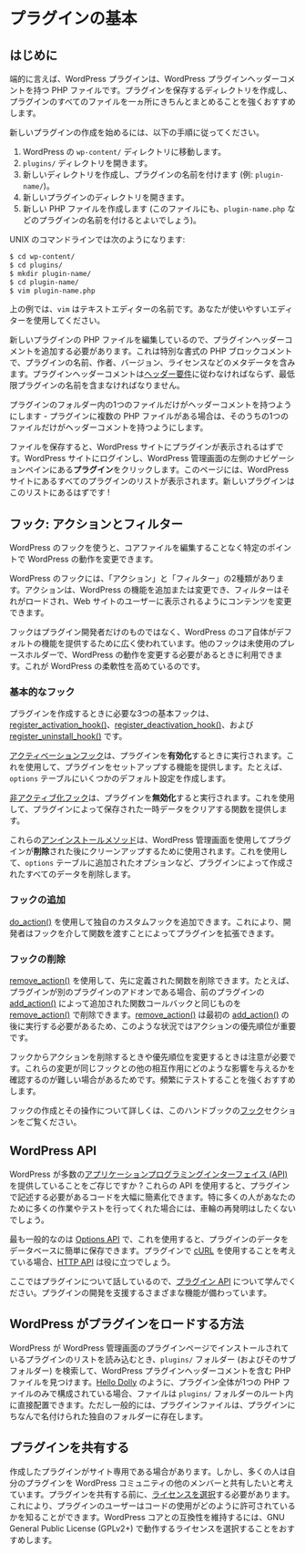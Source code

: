<!--
# Plugin Basics
-->

# プラグインの基本


<!--
## Getting Started
-->

## はじめに

<!--
At its simplest, a WordPress plugin is a PHP file with a WordPress plugin header comment. It's highly recommended that you create a directory to hold your plugin so that all of your plugin's files are neatly organized in one place.
-->

端的に言えば、WordPress プラグインは、WordPress プラグインヘッダーコメントを持つ PHP ファイルです。プラグインを保存するディレクトリを作成し、プラグインのすべてのファイルを一ヵ所にきちんとまとめることを強くおすすめします。

<!--
To get started creating a new plugin, follow the steps below.
-->

新しいプラグインの作成を始めるには、以下の手順に従ってください。

<!--
1. Navigate to the WordPress installation's `wp-content/` directory.
2. Open the `plugins/` directory.
3. Create a new directory and name it after the plugin (e.g. `plugin-name/`).
4. Open the new plugin's directory.
5. Create a new PHP file (it's also good to name this file after your plugin, e.g. `plugin-name.php`).
-->

1. WordPress の `wp-content/` ディレクトリに移動します。
2. `plugins/` ディレクトリを開きます。
3. 新しいディレクトリを作成し、プラグインの名前を付けます (例: `plugin-name/`)。
4. 新しいプラグインのディレクトリを開きます。
5. 新しい PHP ファイルを作成します (このファイルにも、`plugin-name.php` などのプラグインの名前を付けるとよいでしょう)。

<!--
Here's what the process looks like on the Unix command line:
-->

UNIX のコマンドラインでは次のようになります:

```bash
$ cd wp-content/
$ cd plugins/
$ mkdir plugin-name/
$ cd plugin-name/
$ vim plugin-name.php
```

<!--
In the example above, `vim` is the name of the text editor. Use whichever editor that is comfortable for you.
-->

上の例では、`vim` はテキストエディターの名前です。あなたが使いやすいエディターを使用してください。

<!--
Now that you're editing your new plugin's PHP file, you'll need to add a plugin header comment. This is a specially formatted PHP block comment that contains metadata about the plugin, such as its name, author, version, license, etc. The plugin header comment must comply with the [header requirements](https://developer.wordpress.org/plugins/plugin-basics/header-requirements/), and at the very least, contain the name of the plugin.
-->

新しいプラグインの PHP ファイルを編集しているので、プラグインヘッダーコメントを追加する必要があります。これは特別な書式の PHP ブロックコメントで、プラグインの名前、作者、バージョン、ライセンスなどのメタデータを含みます。プラグインヘッダーコメントは[ヘッダー要件](https://developer.wordpress.org/plugins/plugin-basics/header-requirements/)に従わなければならず、最低限プラグインの名前を含まなければなりません。

<!--
Only one file in the plugin's folder should have the header comment — if the plugin has multiple PHP files, only one of those files should have the header comment.
-->

プラグインのフォルダー内の1つのファイルだけがヘッダーコメントを持つようにします - プラグインに複数の PHP ファイルがある場合は、そのうちの1つのファイルだけがヘッダーコメントを持つようにします。

<!--
After you save the file, you should be able to see your plugin listed in your WordPress site. Log in to your WordPress site, and click **Plugins** on the left navigation pane of your WordPress Admin. This page displays a listing of all the plugins your WordPress site has. Your new plugin should now be in that list!
-->

ファイルを保存すると、WordPress サイトにプラグインが表示されるはずです。WordPress サイトにログインし、WordPress 管理画面の左側のナビゲーションペインにある**プラグイン**をクリックします。このページには、WordPress サイトにあるすべてのプラグインのリストが表示されます。新しいプラグインはこのリストにあるはずです !

<!--
## Hooks: Actions and Filters
-->

## フック: アクションとフィルター

<!--
WordPress hooks allow you to tap into WordPress at specific points to change how WordPress behaves without editing any core files.
-->

WordPress のフックを使うと、コアファイルを編集することなく特定のポイントで WordPress の動作を変更できます。

<!--
There are two types of hooks within WordPress: _actions_ and _filters_. Actions allow you to add or change WordPress functionality, while filters allow you to alter content as it is loaded and displayed to the website user.
-->

WordPress のフックには、「アクション」と「フィルター」の2種類があります。アクションは、WordPress の機能を追加または変更でき、フィルターはそれがロードされ、Web サイトのユーザーに表示されるようにコンテンツを変更できます。

<!--
Hooks are not just for plugin developers; hooks are used extensively to provide default functionality by WordPress core itself. Other hooks are unused place holders that are simply available for you to tap into when you need to alter how WordPress works. This is what makes WordPress so flexible.
-->

フックはプラグイン開発者だけのものではなく、WordPress のコア自体がデフォルトの機能を提供するために広く使われています。他のフックは未使用のプレースホルダーで、WordPress の動作を変更する必要があるときに利用できます。これが WordPress の柔軟性を高めているのです。

<!--
### Basic Hooks
-->

### 基本的なフック

<!--
The 3 basic hooks you'll need when creating a plugin are the [register\_activation\_hook()](https://developer.wordpress.org/reference/functions/register_activation_hook/), the [register\_deactivation\_hook()](https://developer.wordpress.org/reference/functions/register_deactivation_hook/), and the [register\_uninstall\_hook()](https://developer.wordpress.org/reference/functions/register_uninstall_hook/).
-->

プラグインを作成するときに必要な3つの基本フックは、[register\_activation\_hook()](https://developer.wordpress.org/reference/functions/register_activation_hook/)、[register\_deactivation\_hook()](https://developer.wordpress.org/reference/functions/register_deactivation_hook/)、および [register\_uninstall\_hook()](https://developer.wordpress.org/reference/functions/register_uninstall_hook/) です。

<!--
The [activation hook](https://developer.wordpress.org/plugins/plugin-basics/activation-deactivation-hooks/) is run when you _activate_ your plugin. You would use this to provide a function to set up your plugin — for example, creating some default settings in the `options` table.
-->

[アクティベーションフック](https://developer.wordpress.org/plugins/plugin-basics/activation-deactivation-hooks/)は、プラグインを**有効化**するときに実行されます。これを使用して、プラグインをセットアップする機能を提供します。たとえば、`options` テーブルにいくつかのデフォルト設定を作成します。

<!--
The [deactivation hook](https://developer.wordpress.org/plugins/plugin-basics/activation-deactivation-hooks/) is run when you _deactivate_ your plugin. You would use this to provide a function that clears any temporary data stored by your plugin.
-->

[非アクティブ化フック](https://developer.wordpress.org/plugins/plugin-basics/activation-deactivation-hooks/)は、プラグインを**無効化**すると実行されます。これを使用して、プラグインによって保存された一時データをクリアする関数を提供します。

<!--
These [uninstall methods](https://developer.wordpress.org/plugins/plugin-basics/uninstall-methods/) are used to clean up after your plugin is _deleted_ using the WordPress Admin. You would use this to delete all data created by your plugin, such as any options that were added to the `options` table.
-->

これらの[アンインストールメソッド](https://developer.wordpress.org/plugins/plugin-basics/uninstall-methods/)は、WordPress 管理画面を使用してプラグインが**削除**された後にクリーンアップするために使用されます。これを使用して、`options` テーブルに追加されたオプションなど、プラグインによって作成されたすべてのデータを削除します。

<!--
### Adding Hooks
-->

### フックの追加

<!--
You can add your own, custom hooks with [do_action()](https://developer.wordpress.org/reference/functions/do_action/) , which will enable developers to extend your plugin by passing functions through your hooks.
-->

[do_action()](https://developer.wordpress.org/reference/functions/do_action/) を使用して独自のカスタムフックを追加できます。これにより、開発者はフックを介して関数を渡すことによってプラグインを拡張できます。

<!--
### Removing Hooks
-->

### フックの削除

<!--
You can also use invoke [remove_action()](https://developer.wordpress.org/reference/functions/remove_action/) to remove a function that was defined earlier. For example, if your plugin is an add-on to another plugin, you can use [remove_action()](https://developer.wordpress.org/reference/functions/remove_action/) with the same function callback that was added by the previous plugin with [add_action()](https://developer.wordpress.org/reference/functions/add_action/). The priority of actions is important in these situations, as [remove_action()](https://developer.wordpress.org/reference/functions/remove_action/) would need to run after the initial [add_action()](https://developer.wordpress.org/reference/functions/add_action/).
-->

[remove_action()](https://developer.wordpress.org/reference/functions/remove_action/) を使用して、先に定義された関数を削除できます。たとえば、プラグインが別のプラグインのアドオンである場合、前のプラグインの [add_action()](https://developer.wordpress.org/reference/functions/add_action/) によって追加された関数コールバックと同じものを [remove_action()](https://developer.wordpress.org/reference/functions/remove_action/) で削除できます。[remove_action()](https://developer.wordpress.org/reference/functions/remove_action/) は最初の [add_action()](https://developer.wordpress.org/reference/functions/add_action/) の後に実行する必要があるため、このような状況ではアクションの優先順位が重要です。

<!--
You should be careful when removing an action from a hook, as well as when altering priorities, because it can be difficult to see how these changes will affect other interactions with the same hook. We highly recommend testing frequently.
-->

フックからアクションを削除するときや優先順位を変更するときは注意が必要です。これらの変更が同じフックとの他の相互作用にどのような影響を与えるかを確認するのが難しい場合があるためです。頻繁にテストすることを強くおすすめします。

<!--
You can learn more about creating hooks and interacting with them in the [Hooks](https://developer.wordpress.org/plugins/hooks/) section of this handbook.
-->

フックの作成とその操作について詳しくは、このハンドブックの[フック](https://developer.wordpress.org/plugins/hooks/)セクションをご覧ください。

<!--
## WordPress APIs
-->

## WordPress API

<!--
Did you know that WordPress provides a number of [Application Programming Interfaces (APIs)](https://make.wordpress.org/core/handbook/best-practices/core-apis/)? These APIs can greatly simplify the code you need to write in your plugins. You don't want to reinvent the wheel, especially when so many people have done a lot of the work and testing for you.
-->

WordPress が多数の[アプリケーションプログラミングインターフェイス (API)](https://make.wordpress.org/core/handbook/best-practices/core-apis/) を提供していることをご存じですか ? これらの API を使用すると、プラグインで記述する必要があるコードを大幅に簡素化できます。特に多くの人があなたのために多くの作業やテストを行ってくれた場合には、車輪の再発明はしたくないでしょう。

<!--
The most common one is the [Options API](https://codex.wordpress.org/Options_API), which makes it easy to store data in the database for your plugin. If you're thinking of using [cURL](https://en.wikipedia.org/wiki/CURL) in your plugin, the [HTTP API](https://developer.wordpress.org/plugins/http-api/) might be of interest to you.
-->

最も一般的なのは [Options API](https://codex.wordpress.org/Options_API) で、これを使用すると、プラグインのデータをデータベースに簡単に保存できます。プラグインで [cURL](https://en.wikipedia.org/wiki/CURL) を使用することを考えている場合、[HTTP API](https://developer.wordpress.org/plugins/http-api/) は役に立つでしょう。

<!--
Since we're talking about plugins, you'll want to study the [Plugin API](https://codex.wordpress.org/Plugin_API). It has a variety of functions that will assist you in developing plugins.
-->

ここではプラグインについて話しているので、[プラグイン API](https://codex.wordpress.org/Plugin_API) について学んでください。プラグインの開発を支援するさまざまな機能が備わっています。

<!--
## How WordPress Loads Plugins
-->

## WordPress がプラグインをロードする方法

<!--
When WordPress loads the list of installed plugins on the Plugins page of the WordPress Admin, it searches through the `plugins/` folder (and its sub-folders) to find PHP files with WordPress plugin header comments. If your entire plugin consists of just a single PHP file, like [Hello Dolly](https://wordpress.org/plugins/hello-dolly/ "Hello Dolly"), the file could be located directly inside the root of the `plugins/` folder. But more commonly, plugin files will reside in their own folder, named after the plugin.
-->

WordPress が WordPress 管理画面のプラグインページでインストールされているプラグインのリストを読み込むとき、`plugins/` フォルダー (およびそのサブフォルダー) を検索して、WordPress プラグインヘッダーコメントを含む PHP ファイルを見つけます。[Hello Dolly](https://wordpress.org/plugins/hello-dolly/ "Hello Dolly") のように、プラグイン全体が1つの PHP ファイルのみで構成されている場合、ファイルは `plugins/` フォルダーのルート内に直接配置できます。ただし一般的には、プラグインファイルは、プラグインにちなんで名付けられた独自のフォルダーに存在します。

<!--
## Sharing your Plugin
-->

## プラグインを共有する

<!--
Sometimes a plugin you create is just for your site. But many people like to share their plugins with the rest of the WordPress community. Before sharing your plugin, one thing you need to do is [choose a license](https://choosealicense.com/). This lets the user of your plugin know how they are allowed to use your code. To maintain compatibility with WordPress core, it is recommended that you pick a license that works with GNU General Public License (GPLv2+).
-->

作成したプラグインがサイト専用である場合があります。しかし、多くの人は自分のプラグインを WordPress コミュニティの他のメンバーと共有したいと考えています。プラグインを共有する前に、[ライセンスを選択](https://choosealicense.com/)する必要があります。これにより、プラグインのユーザーはコードの使用がどのように許可されているかを知ることができます。WordPress コアとの互換性を維持するには、GNU General Public License (GPLv2+) で動作するライセンスを選択することをおすすめします。
